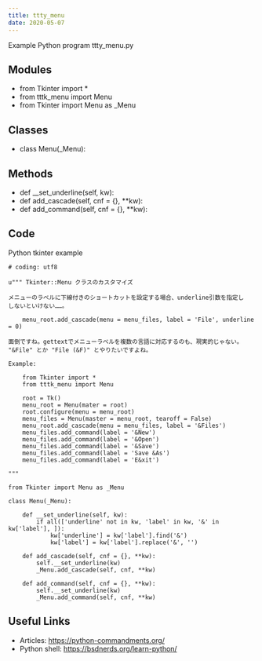 ```yaml
---
title: ttty_menu
date: 2020-05-07
---
```

Example Python program ttty_menu.py

## Modules

* from Tkinter import *
* from tttk_menu import Menu
* from Tkinter import Menu as _Menu

## Classes

* class Menu(_Menu):

## Methods

* def __set_underline(self, kw):
* def add_cascade(self, cnf = {}, **kw):
* def add_command(self, cnf = {}, **kw):

## Code

Python tkinter example

    # coding: utf8
    
    u""" Tkinter::Menu クラスのカスタマイズ
    
    メニューのラベルに下線付きのショートカットを設定する場合、underline引数を指定し
    しないといけない……。
    
        menu_root.add_cascade(menu = menu_files, label = 'File', underline = 0)
    
    面倒ですね。gettextでメニューラベルを複数の言語に対応するのも、現実的じゃない。
    "&File" とか "File (&F)" とやりたいですよね。
    
    Example:
    
        from Tkinter import *
        from tttk_menu import Menu
    
        root = Tk()
        menu_root = Menu(mater = root)
        root.configure(menu = menu_root)
        menu_files = Menu(master = menu_root, tearoff = False)
        menu_root.add_cascade(menu = menu_files, label = '&Files')
        menu_files.add_command(label = '&New')
        menu_files.add_command(label = '&Open')
        menu_files.add_command(label = '&Save')
        menu_files.add_command(label = 'Save &As')
        menu_files.add_command(label = 'E&xit')
    
    """
    
    from Tkinter import Menu as _Menu
    
    class Menu(_Menu):
    
        def __set_underline(self, kw):
            if all(['underline' not in kw, 'label' in kw, '&' in kw['label'], ]):
                kw['underline'] = kw['label'].find('&')
                kw['label'] = kw['label'].replace('&', '')
    
        def add_cascade(self, cnf = {}, **kw):
            self.__set_underline(kw)
            _Menu.add_cascade(self, cnf, **kw)
    
        def add_command(self, cnf = {}, **kw):
            self.__set_underline(kw)
            _Menu.add_command(self, cnf, **kw)
    

## Useful Links

- Articles: https://python-commandments.org/
- Python shell: https://bsdnerds.org/learn-python/
